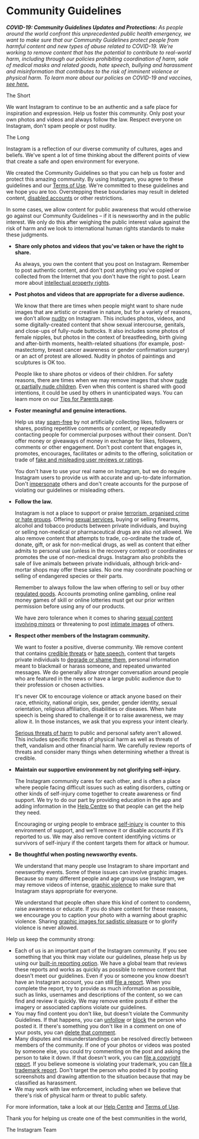 Community Guidelines
====================

_**COVID-19: Community Guidelines Updates and Protections:** As people around the world confront this unprecedented public health emergency, we want to make sure that our Community Guidelines protect people from harmful content and new types of abuse related to COVID-19. We’re working to remove content that has the potential to contribute to real-world harm, including through our policies prohibiting coordination of harm, sale of medical masks and related goods, hate speech, bullying and harassment and misinformation that contributes to the risk of imminent violence or physical harm. To learn more about our policies on COVID-19 and vaccines, [see here.](https://help.instagram.com/697825587576762)_

The Short

We want Instagram to continue to be an authentic and a safe place for inspiration and expression. Help us foster this community. Only post your own photos and videos and always follow the law. Respect everyone on Instagram, don't spam people or post nudity.

The Long

Instagram is a reflection of our diverse community of cultures, ages and beliefs. We've spent a lot of time thinking about the different points of view that create a safe and open environment for everyone.

We created the Community Guidelines so that you can help us foster and protect this amazing community. By using Instagram, you agree to these guidelines and our [Terms of Use](https://www.instagram.com/legal/terms). We're committed to these guidelines and we hope you are too. Overstepping these boundaries may result in deleted content, [disabled accounts](https://help.instagram.com/366993040048856) or other restrictions.

In some cases, we allow content for public awareness that would otherwise go against our Community Guidelines – if it is newsworthy and in the public interest. We only do this after weighing the public interest value against the risk of harm and we look to international human rights standards to make these judgments.

*   **Share only photos and videos that you've taken or have the right to share.**
    
    As always, you own the content that you post on Instagram. Remember to post authentic content, and don't post anything you've copied or collected from the Internet that you don't have the right to post. Learn more about [intellectual property rights](https://help.instagram.com/126382350847838).
    
*   **Post photos and videos that are appropriate for a diverse audience.**
    
    We know that there are times when people might want to share nude images that are artistic or creative in nature, but for a variety of reasons, we don’t allow [nudity](https://www.facebook.com/communitystandards/adult_nudity_sexual_activity) on Instagram. This includes photos, videos, and some digitally-created content that show sexual intercourse, genitals, and close-ups of fully-nude buttocks. It also includes some photos of female nipples, but photos in the context of breastfeeding, birth giving and after-birth moments, health-related situations (for example, post-mastectomy, breast cancer awareness or gender confirmation surgery) or an act of protest are allowed. Nudity in photos of paintings and sculptures is OK too.
    
    People like to share photos or videos of their children. For safety reasons, there are times when we may remove images that show [nude or partially nude children](https://www.facebook.com/communitystandards/child_nudity_sexual_exploitation). Even when this content is shared with good intentions, it could be used by others in unanticipated ways. You can learn more on our [Tips for Parents page](https://help.instagram.com/154475974694511/).
    
*   **Foster meaningful and genuine interactions.**
    
    Help us stay [spam-free](https://www.facebook.com/communitystandards/spam) by not artificially collecting likes, followers or shares, posting repetitive comments or content, or repeatedly contacting people for commercial purposes without their consent. Don't offer money or giveaways of money in exchange for likes, followers, comments or other engagement. Don't post content that engages in, promotes, encourages, facilitates or admits to the offering, solicitation or trade of [fake and misleading user reviews or ratings](https://www.facebook.com/communitystandards/fraud_deception).
    
    You don't have to use your real name on Instagram, but we do require Instagram users to provide us with accurate and up-to-date information. Don't [impersonate](https://www.facebook.com/communitystandards/misrepresentation) others and don't create accounts for the purpose of violating our guidelines or misleading others.
    
*   **Follow the law.**
    
    Instagram is not a place to support or praise [terrorism, organised crime or hate groups](https://www.facebook.com/communitystandards/dangerous_individuals_organizations). Offering [sexual services](https://www.facebook.com/communitystandards/sexual_solicitation), buying or selling firearms, alcohol and tobacco products between private individuals, and buying or selling non-medical or pharmaceutical drugs are also not allowed. We also remove content that attempts to trade, co-ordinate the trade of, donate, gift, or ask for non-medical drugs, as well as content that either admits to personal use (unless in the recovery context) or coordinates or promotes the use of non-medical drugs. Instagram also prohibits the sale of live animals between private individuals, although brick-and-mortar shops may offer these sales. No one may coordinate poaching or selling of endangered species or their parts.
    
    Remember to always follow the law when offering to sell or buy other [regulated goods](https://www.facebook.com/communitystandards/regulated_goods). Accounts promoting online gambling, online real money games of skill or online lotteries must get our prior written permission before using any of our products.
    
    We have zero tolerance when it comes to sharing [sexual content involving minors](https://www.facebook.com/communitystandards/child_nudity_sexual_exploitation) or threatening to post [intimate images](https://www.facebook.com/communitystandards/sexual_exploitation_adults) of others.
    
*   **Respect other members of the Instagram community.**
    
    We want to foster a positive, diverse community. We remove content that contains [credible threats](https://www.facebook.com/communitystandards/credible_violence) or [hate speech](https://www.facebook.com/communitystandards/hate_speech), content that targets private individuals to [degrade or shame them](https://www.facebook.com/communitystandards/bullying), personal information meant to blackmail or harass someone, and repeated unwanted messages. We do generally allow stronger conversation around people who are featured in the news or have a large public audience due to their profession or chosen activities.
    
    It's never OK to encourage violence or attack anyone based on their race, ethnicity, national origin, sex, gender, gender identity, sexual orientation, religious affiliation, disabilities or diseases. When hate speech is being shared to challenge it or to raise awareness, we may allow it. In those instances, we ask that you express your intent clearly.
    
    [Serious threats of harm](https://www.facebook.com/communitystandards/credible_violence) to public and personal safety aren't allowed. This includes specific threats of physical harm as well as threats of theft, vandalism and other financial harm. We carefully review reports of threats and consider many things when determining whether a threat is credible.
    
*   **Maintain our supportive environment by not glorifying self-injury.**
    
    The Instagram community cares for each other, and is often a place where people facing difficult issues such as eating disorders, cutting or other kinds of self-injury come together to create awareness or find support. We try to do our part by providing education in the app and adding information in the [Help Centre](https://help.instagram.com/) so that people can get the help they need.
    
    Encouraging or urging people to embrace [self-injury](https://www.facebook.com/communitystandards/suicide_self_injury_violence) is counter to this environment of support, and we’ll remove it or disable accounts if it’s reported to us. We may also remove content identifying victims or survivors of self-injury if the content targets them for attack or humour.
    
*   **Be thoughtful when posting newsworthy events.**
    
    We understand that many people use Instagram to share important and newsworthy events. Some of these issues can involve graphic images. Because so many different people and age groups use Instagram, we may remove videos of intense, [graphic violence](https://www.facebook.com/communitystandards/graphic_violence) to make sure that Instagram stays appropriate for everyone.
    
    We understand that people often share this kind of content to condemn, raise awareness or educate. If you do share content for these reasons, we encourage you to caption your photo with a warning about graphic violence. Sharing [graphic images for sadistic pleasure](https://www.facebook.com/communitystandards/cruel_insensitive) or to glorify violence is never allowed.
    

Help us keep the community strong:

*   Each of us is an important part of the Instagram community. If you see something that you think may violate our guidelines, please help us by using our [built-in reporting option](https://help.instagram.com/165828726894770). We have a global team that reviews these reports and works as quickly as possible to remove content that doesn't meet our guidelines. Even if you or someone you know doesn’t have an Instagram account, you can still [file a report](https://help.instagram.com/contact/383679321740945). When you complete the report, try to provide as much information as possible, such as links, usernames and descriptions of the content, so we can find and review it quickly. We may remove entire posts if either the imagery or associated captions violate our guidelines.
*   You may find content you don't like, but doesn't violate the Community Guidelines. If that happens, you can [unfollow](https://help.instagram.com/286340048138725) or [block](https://help.instagram.com/426700567389543/) the person who posted it. If there's something you don't like in a comment on one of your posts, you can [delete that comment](https://help.instagram.com/289098941190483).
*   Many disputes and misunderstandings can be resolved directly between members of the community. If one of your photos or videos was posted by someone else, you could try commenting on the post and asking the person to take it down. If that doesn't work, you can [file a copyright report](https://help.instagram.com/126382350847838). If you believe someone is violating your trademark, you can [file a trademark report](https://help.instagram.com/222826637847963). Don't target the person who posted it by posting screenshots and drawing attention to the situation because that may be classified as harassment.
*   We may work with law enforcement, including when we believe that there's risk of physical harm or threat to public safety.

For more information, take a look at our [Help Centre](https://help.instagram.com/) and [Terms of Use](http://instagram.com/legal/terms/#).

Thank you for helping us create one of the best communities in the world,

The Instagram Team